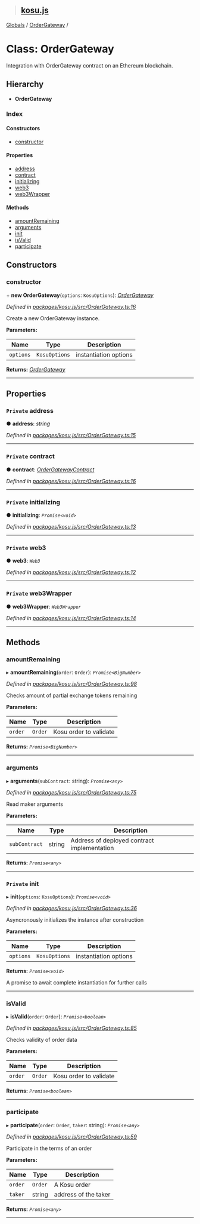 > ## [kosu.js](../README.md)

[Globals](../globals.md) / [OrderGateway](ordergateway.md) /

# Class: OrderGateway

Integration with OrderGateway contract on an Ethereum blockchain.

## Hierarchy

-   **OrderGateway**

### Index

#### Constructors

-   [constructor](ordergateway.md#constructor)

#### Properties

-   [address](ordergateway.md#private-address)
-   [contract](ordergateway.md#private-contract)
-   [initializing](ordergateway.md#private-initializing)
-   [web3](ordergateway.md#private-web3)
-   [web3Wrapper](ordergateway.md#private-web3wrapper)

#### Methods

-   [amountRemaining](ordergateway.md#amountremaining)
-   [arguments](ordergateway.md#arguments)
-   [init](ordergateway.md#private-init)
-   [isValid](ordergateway.md#isvalid)
-   [participate](ordergateway.md#participate)

## Constructors

### constructor

\+ **new OrderGateway**(`options`: `KosuOptions`): _[OrderGateway](ordergateway.md)_

_Defined in [packages/kosu.js/src/OrderGateway.ts:16](url)_

Create a new OrderGateway instance.

**Parameters:**

| Name      | Type          | Description           |
| --------- | ------------- | --------------------- |
| `options` | `KosuOptions` | instantiation options |

**Returns:** _[OrderGateway](ordergateway.md)_

---

## Properties

### `Private` address

● **address**: _string_

_Defined in [packages/kosu.js/src/OrderGateway.ts:15](url)_

---

### `Private` contract

● **contract**: _[OrderGatewayContract](ordergatewaycontract.md)_

_Defined in [packages/kosu.js/src/OrderGateway.ts:16](url)_

---

### `Private` initializing

● **initializing**: _`Promise<void>`_

_Defined in [packages/kosu.js/src/OrderGateway.ts:13](url)_

---

### `Private` web3

● **web3**: _`Web3`_

_Defined in [packages/kosu.js/src/OrderGateway.ts:12](url)_

---

### `Private` web3Wrapper

● **web3Wrapper**: _`Web3Wrapper`_

_Defined in [packages/kosu.js/src/OrderGateway.ts:14](url)_

---

## Methods

### amountRemaining

▸ **amountRemaining**(`order`: `Order`): _`Promise<BigNumber>`_

_Defined in [packages/kosu.js/src/OrderGateway.ts:98](url)_

Checks amount of partial exchange tokens remaining

**Parameters:**

| Name    | Type    | Description            |
| ------- | ------- | ---------------------- |
| `order` | `Order` | Kosu order to validate |

**Returns:** _`Promise<BigNumber>`_

---

### arguments

▸ **arguments**(`subContract`: string): _`Promise<any>`_

_Defined in [packages/kosu.js/src/OrderGateway.ts:75](url)_

Read maker arguments

**Parameters:**

| Name          | Type   | Description                                 |
| ------------- | ------ | ------------------------------------------- |
| `subContract` | string | Address of deployed contract implementation |

**Returns:** _`Promise<any>`_

---

### `Private` init

▸ **init**(`options`: `KosuOptions`): _`Promise<void>`_

_Defined in [packages/kosu.js/src/OrderGateway.ts:36](url)_

Asyncronously initializes the instance after construction

**Parameters:**

| Name      | Type          | Description           |
| --------- | ------------- | --------------------- |
| `options` | `KosuOptions` | instantiation options |

**Returns:** _`Promise<void>`_

A promise to await complete instantiation for further calls

---

### isValid

▸ **isValid**(`order`: `Order`): _`Promise<boolean>`_

_Defined in [packages/kosu.js/src/OrderGateway.ts:85](url)_

Checks validity of order data

**Parameters:**

| Name    | Type    | Description            |
| ------- | ------- | ---------------------- |
| `order` | `Order` | Kosu order to validate |

**Returns:** _`Promise<boolean>`_

---

### participate

▸ **participate**(`order`: `Order`, `taker`: string): _`Promise<any>`_

_Defined in [packages/kosu.js/src/OrderGateway.ts:59](url)_

Participate in the terms of an order

**Parameters:**

| Name    | Type    | Description          |
| ------- | ------- | -------------------- |
| `order` | `Order` | A Kosu order         |
| `taker` | string  | address of the taker |

**Returns:** _`Promise<any>`_

---
